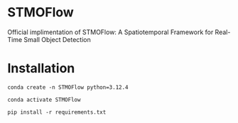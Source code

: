 # STMOFlow
Official implimentation of STMOFlow: A Spatiotemporal Framework for  Real-Time Small Object Detection

# Installation

```
conda create -n STMOFlow python=3.12.4
```

```
conda activate STMOFlow
```

```
pip install -r requirements.txt
```
